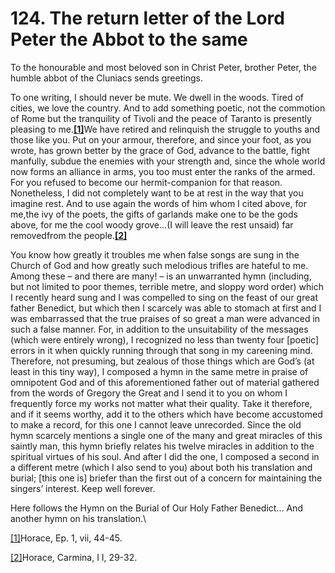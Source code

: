 # 124. The return letter of the Lord Peter the Abbot to the same

To the honourable and most beloved son in Christ Peter, brother Peter, the humble abbot of the Cluniacs sends greetings.

To one writing, I should never be mute. We dwell in the woods. Tired of cities, we love the country. And to add something poetic, not the commotion of Rome but the tranquility of Tivoli and the peace of Taranto is presently pleasing to me.[**\[1\]**](applewebdata://6C70EB25-0331-4F42-B6DC-64BD8B9631CC#\_ftn1)We have retired and relinquish the struggle to youths and those like you. Put on your armour, therefore, and since your foot, as you wrote, has grown better by the grace of God, advance to the battle, fight manfully, subdue the enemies with your strength and, since the whole world now forms an alliance in arms, you too must enter the ranks of the armed. For you refused to become our hermit-companion for that reason. Nonetheless, I did not completely want to be at rest in the way that you imagine rest. And to use again the words of him whom I cited above, for me,the ivy of the poets, the gifts of garlands make one to be the gods above, for me the cool woody grove…(I will leave the rest unsaid) far removedfrom the people.[**\[2\]**](applewebdata://6C70EB25-0331-4F42-B6DC-64BD8B9631CC#\_ftn2)

You know how greatly it troubles me when false songs are sung in the Church of God and how greatly such melodious trifles are hateful to me. Among these – and there are many! – is an unwarranted hymn (including, but not limited to poor themes, terrible metre, and sloppy word order) which I recently heard sung and I was compelled to sing on the feast of our great father Benedict, but which then I scarcely was able to stomach at first and I was embarrassed that the true praises of so great a man were advanced in such a false manner. For, in addition to the unsuitability of the messages (which were entirely wrong), I recognized no less than twenty four \[poetic] errors in it when quickly running through that song in my careening mind. Therefore, not presuming, but zealous of those things which are God’s (at least in  this tiny way), I composed a hymn in the same metre in praise of omnipotent God and of this aforementioned father out of material gathered from the words of Gregory the Great and I send it to you on whom I frequently force my works not matter what their quality. Take it therefore, and if it seems worthy, add it to the others which have become accustomed to make a record, for this one I cannot leave unrecorded. Since the old hymn scarcely mentions a single one of the many and great miracles of this saintly man, this hymn briefly relates his twelve miracles in addition to the spiritual virtues of his soul. And after I did the one, I composed a second in a different metre (which I also send to you) about both his translation and burial; \[this one is] briefer than the first out of a concern for maintaining the singers’ interest. Keep well forever.

Here follows the Hymn on the Burial of Our Holy Father Benedict… And another hymn on his translation.\


[\[1\]](applewebdata://6C70EB25-0331-4F42-B6DC-64BD8B9631CC#\_ftnref1)Horace, Ep. 1, vii, 44-45.&#x20;

[\[2\]](applewebdata://6C70EB25-0331-4F42-B6DC-64BD8B9631CC#\_ftnref2)Horace, Carmina, I I, 29-32.
